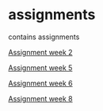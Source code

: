 # assignments
contains assignments

[Assignment week 2](https://github.com/Federico1997/assignments/blob/master/Assignment_week_2.ipynb)

[Assignment week 5](https://github.com/Federico1997/assignments/blob/master/assignment%20week%205.ipynb)

[Assignment week 6](https://github.com/Federico1997/assignments/blob/master/Assignment%20week%206.ipynb)

[Assignment week 8](https://github.com/Federico1997/assignments/blob/master/assignment%20week%208.ipynb)

